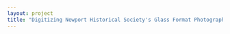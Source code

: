 ```yaml
--- 
layout: project 
title: "Digitizing Newport Historical Society's Glass Format Photographic Collections" 
---
```



